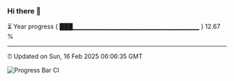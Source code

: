 ### Hi there 👋

⏳ Year progress { ███▁▁▁▁▁▁▁▁▁▁▁▁▁▁▁▁▁▁▁▁▁▁▁▁▁▁▁ } 12.67 %

---

⏰ Updated on Sun, 16 Feb 2025 06:06:35 GMT

![Progress Bar CI](https://github.com/liununu/liununu/workflows/Progress%20Bar%20CI/badge.svg)
